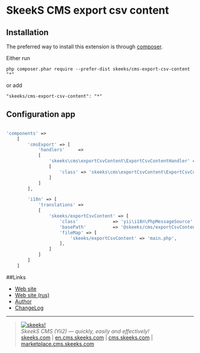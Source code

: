 SkeekS CMS export csv content
===================================

Installation
------------

The preferred way to install this extension is through [composer](http://getcomposer.org/download/).

Either run

```
php composer.phar require --prefer-dist skeeks/cms-export-csv-content "*"
```

or add

```
"skeeks/cms-export-csv-content": "*"
```

Configuration app
----------

```php

'components' =>
    [
        'cmsExport' => [
            'handlers'     =>
            [
                'skeeks\cms\exportCsvContent\ExportCsvContentHandler' =>
                [
                    'class' => 'skeeks\cms\exportCsvContent\ExportCsvContentHandler'
                ]
            ]
        ],

        'i18n' => [
            'translations' =>
            [
                'skeeks/exportCsvContent' => [
                    'class'             => 'yii\i18n\PhpMessageSource',
                    'basePath'          => '@skeeks/cms/exportCsvContent/messages',
                    'fileMap' => [
                        'skeeks/exportCsvContent' => 'main.php',
                    ],
                ]
            ]
        ]
    ]

```

##Links
* [Web site](http://en.cms.skeeks.com)
* [Web site (rus)](http://cms.skeeks.com)
* [Author](http://skeeks.com)
* [ChangeLog](https://github.com/skeeks-cms/cms-export-csv-content/blob/master/CHANGELOG.md)


___

> [![skeeks!](https://gravatar.com/userimage/74431132/13d04d83218593564422770b616e5622.jpg)](http://skeeks.com)  
<i>SkeekS CMS (Yii2) — quickly, easily and effectively!</i>  
[skeeks.com](http://skeeks.com) | [en.cms.skeeks.com](http://en.cms.skeeks.com) | [cms.skeeks.com](http://cms.skeeks.com) | [marketplace.cms.skeeks.com](http://marketplace.cms.skeeks.com)


